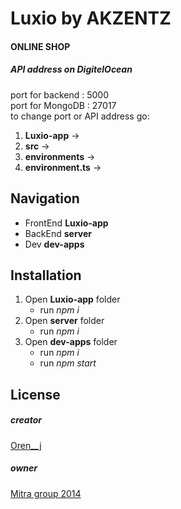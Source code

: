 # Luxio by AKZENTZ
#### ONLINE SHOP
##### API address on DigitelOcean 
port for backend : 5000<br>
port for MongoDB : 27017<br>
to change port or API address go:<br>
1. **Luxio-app** ->
2. **src** ->
3. **environments** ->
4. **environment.ts** ->

## Navigation
- FrontEnd **Luxio-app**
- BackEnd **server**
- Dev **dev-apps**

## Installation
1. Open **Luxio-app** folder
    - run *npm i*
2. Open **server** folder
    - run *npm i*
3. Open **dev-apps** folder
    - run *npm i*
    - run *npm start*

## License
##### creator
[Oren__j](https://www.linkedin.com/in/julia-orendovskyi-026a30b6)
##### owner
[Mitra group 2014](http://www.luxiogel.ru)
